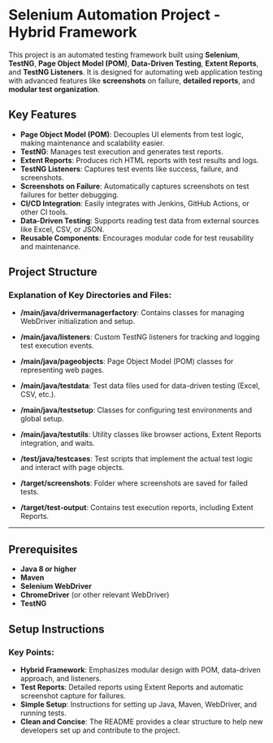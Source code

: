 # Selenium Automation Project - Hybrid Framework

This project is an automated testing framework built using **Selenium**, **TestNG**, **Page Object Model (POM)**, **Data-Driven Testing**, **Extent Reports**, and **TestNG Listeners**. 
It is designed for automating web application testing with advanced features like **screenshots** on failure, **detailed reports**, and **modular test organization**.

## Key Features

- **Page Object Model (POM)**: Decouples UI elements from test logic, making maintenance and scalability easier.
- **TestNG**: Manages test execution and generates test reports.
- **Extent Reports**: Produces rich HTML reports with test results and logs.
- **TestNG Listeners**: Captures test events like success, failure, and screenshots.
- **Screenshots on Failure**: Automatically captures screenshots on test failures for better debugging.
- **CI/CD Integration**: Easily integrates with Jenkins, GitHub Actions, or other CI tools.
- **Data-Driven Testing**: Supports reading test data from external sources like Excel, CSV, or JSON.
- **Reusable Components**: Encourages modular code for test reusability and maintenance.



## Project Structure
### Explanation of Key Directories and Files:
- **/main/java/drivermanagerfactory**: Contains classes for managing WebDriver initialization and setup.
- **/main/java/listeners**: Custom TestNG listeners for tracking and logging test execution events.
- **/main/java/pageobjects**: Page Object Model (POM) classes for representing web pages.
- **/main/java/testdata**: Test data files used for data-driven testing (Excel, CSV, etc.).
- **/main/java/testsetup**: Classes for configuring test environments and global setup.
- **/main/java/testutils**: Utility classes like browser actions, Extent Reports integration, and waits.
- **/test/java/testcases**: Test scripts that implement the actual test logic and interact with page objects.

- **/target/screenshots**: Folder where screenshots are saved for failed tests.
- **/target/test-output**: Contains test execution reports, including Extent Reports.

---
## Prerequisites

- **Java 8 or higher**
- **Maven**
- **Selenium WebDriver**
- **ChromeDriver** (or other relevant WebDriver)
- **TestNG**

## Setup Instructions

### Key Points:
- **Hybrid Framework**: Emphasizes modular design with POM, data-driven approach, and listeners.
- **Test Reports**: Detailed reports using Extent Reports and automatic screenshot capture for failures.
- **Simple Setup**: Instructions for setting up Java, Maven, WebDriver, and running tests.
- **Clean and Concise**: The README provides a clear structure to help new developers set up and contribute to the project.
